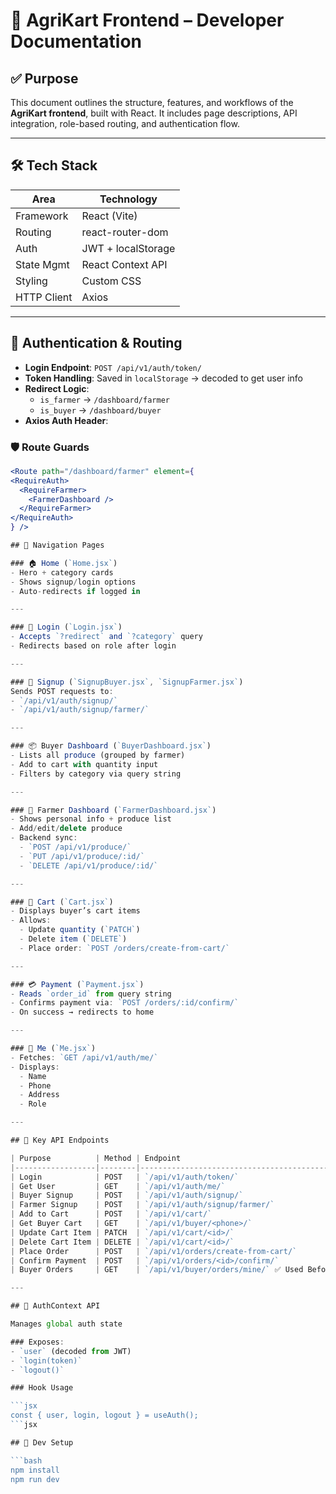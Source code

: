 # 📘 AgriKart Frontend – Developer Documentation

## ✅ Purpose
This document outlines the structure, features, and workflows of the **AgriKart frontend**, built with React. It includes page descriptions, API integration, role-based routing, and authentication flow.

---

## 🛠️ Tech Stack

| Area        | Technology              |
|-------------|--------------------------|
| Framework   | React (Vite)             |
| Routing     | react-router-dom         |
| Auth        | JWT + localStorage       |
| State Mgmt  | React Context API        |
| Styling     | Custom CSS               |
| HTTP Client | Axios                    |

---

## 🔐 Authentication & Routing

- **Login Endpoint**: `POST /api/v1/auth/token/`
- **Token Handling**: Saved in `localStorage` → decoded to get user info
- **Redirect Logic**:
  - `is_farmer` → `/dashboard/farmer`
  - `is_buyer` → `/dashboard/buyer`
- **Axios Auth Header**:


### 🛡️ Route Guards

```jsx
<Route path="/dashboard/farmer" element={
<RequireAuth>
  <RequireFarmer>
    <FarmerDashboard />
  </RequireFarmer>
</RequireAuth>
} />

## 🧭 Navigation Pages

### 🏠 Home (`Home.jsx`)
- Hero + category cards  
- Shows signup/login options  
- Auto-redirects if logged in  

---

### 🔐 Login (`Login.jsx`)
- Accepts `?redirect` and `?category` query  
- Redirects based on role after login  

---

### 👥 Signup (`SignupBuyer.jsx`, `SignupFarmer.jsx`)
Sends POST requests to:
- `/api/v1/auth/signup/`  
- `/api/v1/auth/signup/farmer/`  

---

### 📦 Buyer Dashboard (`BuyerDashboard.jsx`)
- Lists all produce (grouped by farmer)  
- Add to cart with quantity input  
- Filters by category via query string  

---

### 🌱 Farmer Dashboard (`FarmerDashboard.jsx`)
- Shows personal info + produce list  
- Add/edit/delete produce  
- Backend sync:
  - `POST /api/v1/produce/`  
  - `PUT /api/v1/produce/:id/`  
  - `DELETE /api/v1/produce/:id/`  

---

### 🛒 Cart (`Cart.jsx`)
- Displays buyer’s cart items  
- Allows:
  - Update quantity (`PATCH`)  
  - Delete item (`DELETE`)  
  - Place order: `POST /orders/create-from-cart/`  

---

### 💳 Payment (`Payment.jsx`)
- Reads `order_id` from query string  
- Confirms payment via: `POST /orders/:id/confirm/`  
- On success → redirects to home  

---

### 👤 Me (`Me.jsx`)
- Fetches: `GET /api/v1/auth/me/`  
- Displays:
  - Name  
  - Phone  
  - Address  
  - Role  

---

## 🔌 Key API Endpoints

| Purpose          | Method | Endpoint                                 |
|------------------|--------|-------------------------------------------|
| Login            | POST   | `/api/v1/auth/token/`                    |
| Get User         | GET    | `/api/v1/auth/me/`                       |
| Buyer Signup     | POST   | `/api/v1/auth/signup/`                   |
| Farmer Signup    | POST   | `/api/v1/auth/signup/farmer/`           |
| Add to Cart      | POST   | `/api/v1/cart/`                          |
| Get Buyer Cart   | GET    | `/api/v1/buyer/<phone>/`                |
| Update Cart Item | PATCH  | `/api/v1/cart/<id>/`                     |
| Delete Cart Item | DELETE | `/api/v1/cart/<id>/`                     |
| Place Order      | POST   | `/api/v1/orders/create-from-cart/`      |
| Confirm Payment  | POST   | `/api/v1/orders/<id>/confirm/`          |
| Buyer Orders     | GET    | `/api/v1/buyer/orders/mine/` ✅ Used Before |

---

## 🔎 AuthContext API

Manages global auth state

### Exposes:
- `user` (decoded from JWT)  
- `login(token)`  
- `logout()`  

### Hook Usage

```jsx
const { user, login, logout } = useAuth();
```jsx

## 🚀 Dev Setup

```bash
npm install
npm run dev
